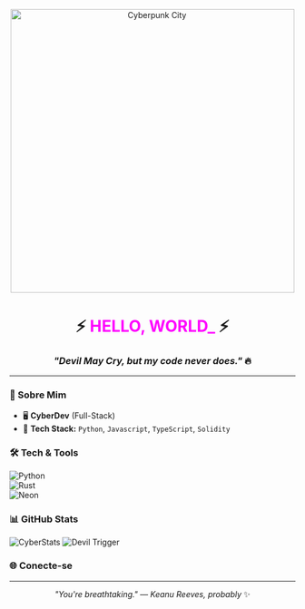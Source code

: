 <p align="center">
  <img src="[https://media.giphy.com/media/ox91VuRSYDxKkQF3zf/giphy.gif](https://cdnb.artstation.com/p/assets/images/images/015/341/607/original/jonathan-locci-dantespriteartstation1.gif?1547997497)" alt="Cyberpunk City" width="500">
</p>

<h1 align="center"> 
  ⚡ <span style="color: #FF00FF">HELLO, WORLD_</span> ⚡
</h1>

<h3 align="center">
  <i>"Devil May Cry, but my code never does."</i> 🔥
</h3>

---

### **🔮 Sobre Mim**  
- 🖥️ **CyberDev** (Full-Stack)  
- 💾 **Tech Stack:** `Python`, `Javascript`, `TypeScript`, `Solidity`  


### **🛠️ Tech & Tools**  
![Python](https://img.shields.io/badge/-Python-3776AB?logo=python&logoColor=white)  
![Rust](https://img.shields.io/badge/-Rust-000000?logo=rust&logoColor=white)  
![Neon](https://img.shields.io/badge/-CYBERPUNK-FF00FF?style=for-the-badge)  

### **📊 GitHub Stats**  
![CyberStats](https://github-readme-stats.vercel.app/api?username=SEUUSER&theme=radical&show_icons=true&hide_border=true)
![Devil Trigger](https://img.shields.io/badge/-Devil%20Trigger-FF0000?style=for-the-badge)  

### **🌐 Conecte-se**  

---

<p align="center">
  <i>"You're breathtaking." — Keanu Reeves, probably</i> ✨  
</p>
